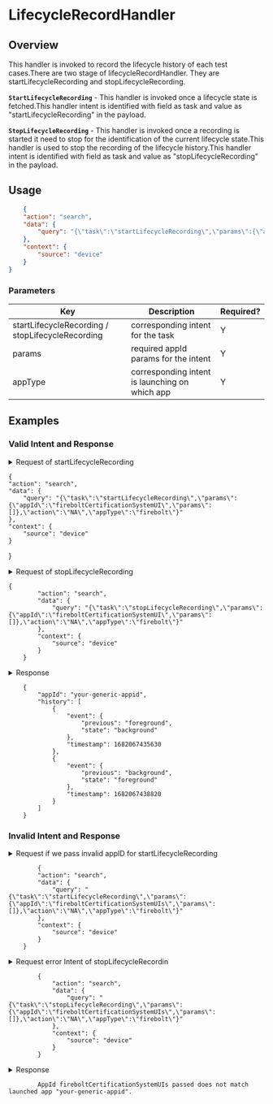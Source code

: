 # LifecycleRecordHandler

## Overview

This handler is invoked to record the lifecycle history of each test cases.There are two stage of lifecycleRecordHandler.
They are startLifecycleRecording and stopLifecycleRecording.

**`StartLifecycleRecording`** - This handler is invoked once a lifecycle state is fetched.This handler intent is identified with field as task and value as "startLifecycleRecording" in the payload.

**`StopLifecycleRecording`** - This handler is invoked once a recording is started it need to stop for the identification of the current lifecycle state.This handler is used to stop the recording of the lifecycle history.This handler intent is identified with field as task and value as "stopLifecycleRecording" in the payload.

## Usage

```json
	{
    "action": "search",
    "data": {
        "query": "{\"task\":\"startLifecycleRecording\",\"params\":{\"appId\":\"fireboltCertificationSystemUI\",\"params\":[]},\"action\":\"NA\",\"appType\":\"firebolt\"}"
    },
    "context": {
        "source": "device"
    }
}
```

### Parameters

| Key                                                   | Description                                       | Required? |
|-------------------------------------------------------|-------------------------------------------------- |-----------|
| startLifecycleRecording / stopLifecycleRecording      | corresponding intent for the task                 | Y         |
| params                                                | required appId params for  the intent             | Y         |
| appType                                               | corresponding intent is launching on which app    | Y         |

## Examples

### Valid Intent and Response

<details>
    <summary> Request of startLifecycleRecording </summary>
</details>

	{
    "action": "search",
    "data": {
        "query": "{\"task\":\"startLifecycleRecording\",\"params\":{\"appId\":\"fireboltCertificationSystemUI\",\"params\":[]},\"action\":\"NA\",\"appType\":\"firebolt\"}"
    },
    "context": {
        "source": "device"
    }
}

<details>
    <summary> Request of stopLifecycleRecording </summary>
</details>

	{
            "action": "search",
            "data": {
                "query": "{\"task\":\"stopLifecycleRecording\",\"params\":{\"appId\":\"fireboltCertificationSystemUI\",\"params\":[]},\"action\":\"NA\",\"appType\":\"firebolt\"}"
            },
            "context": {
                "source": "device"
            }
        }

<details>
    <summary> Response </summary>
</details>

        {
            "appId": "your-generic-appid",
            "history": [
                {
                    "event": {
                        "previous": "foreground",
                        "state": "background"
                    },
                    "timestamp": 1682067435630
                },
                {
                    "event": {
                        "previous": "background",
                        "state": "foreground"
                    },
                    "timestamp": 1682067438820
                }
            ]
        }

### Invalid Intent and Response

<details>
    <summary>Request if we pass invalid appID for startLifecycleRecording </summary>
</details>

            {
            "action": "search",
            "data": {
                "query": "{\"task\":\"startLifecycleRecording\",\"params\":{\"appId\":\"fireboltCertificationSystemUIs\",\"params\":[]},\"action\":\"NA\",\"appType\":\"firebolt\"}"
            },
            "context": {
                "source": "device"
            }
        }

<details>
    <summary>Request error Intent of stopLifecycleRecordin </summary>
</details>

            {
                "action": "search",
                "data": {
                    "query": "{\"task\":\"stopLifecycleRecording\",\"params\":{\"appId\":\"fireboltCertificationSystemUIs\",\"params\":[]},\"action\":\"NA\",\"appType\":\"firebolt\"}"
                },
                "context": {
                    "source": "device"
                }
            }


<details>
    <summary> Response  </summary>
</details>

            AppId fireboltCertificationSystemUIs passed does not match launched app "your-generic-appid".